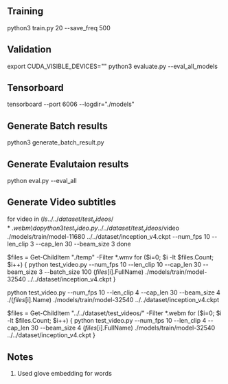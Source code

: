 ## Training
python3 train.py 20 --save_freq 500

## Validation
export CUDA_VISIBLE_DEVICES=""
python3 evaluate.py --eval_all_models

## Tensorboard
tensorboard --port 6006 --logdir="./models"

## Generate Batch results
python3 generate_batch_result.py

## Generate Evalutaion results
python eval.py --eval_all

## Generate Video subtitles
for video in $(ls ../../dataset/test_videos/*.webm)
do
python3 test_video.py ../../dataset/test_videos/$video ./models/train/model-11680 ../../dataset/inception_v4.ckpt --num_fps 10 --len_clip 3 --cap_len 30 --beam_size 3
done


$files = Get-ChildItem "./temp" -Filter *.wmv 
for ($i=0; $i -lt $files.Count; $i++) {
python test_video.py --num_fps 10 --len_clip 10 --cap_len 30 --beam_size 3 --batch_size 100 ($files[$i].FullName) ./models/train/model-32540 ../../dataset/inception_v4.ckpt 
}

python test_video.py --num_fps 10 --len_clip 4 --cap_len 30 --beam_size 4 ./($files[$i].Name) ./models/train/model-32540 ../../dataset/inception_v4.ckpt 

$files = Get-ChildItem "../../dataset/test_videos/" -Filter *.webm 
for ($i=0; $i -lt $files.Count; $i++) {
python test_video.py --num_fps 10 --len_clip 4 --cap_len 30 --beam_size 4 ($files[$i].FullName) ./models/train/model-32540 ../../dataset/inception_v4.ckpt 
}

## Notes
1. Used glove embedding for words

